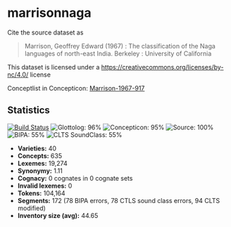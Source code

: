 # marrisonnaga

Cite the source dataset as

> Marrison, Geoffrey Edward (1967) : The classification of the Naga languages of north-east India. Berkeley : University of California

This dataset is licensed under a https://creativecommons.org/licenses/by-nc/4.0/ license

Conceptlist in Concepticon: [Marrison-1967-917](http://concepticon.clld.org/contributions/Marrison-1967-917)

## Statistics


[![Build Status](https://travis-ci.org/lexibank/marrisonnaga.svg?branch=master)](https://travis-ci.org/lexibank/marrisonnaga)
![Glottolog: 96%](https://img.shields.io/badge/Glottolog-96%25-green.svg "Glottolog: 96%")
![Concepticon: 95%](https://img.shields.io/badge/Concepticon-95%25-green.svg "Concepticon: 95%")
![Source: 100%](https://img.shields.io/badge/Source-100%25-brightgreen.svg "Source: 100%")
![BIPA: 55%](https://img.shields.io/badge/BIPA-55%25-red.svg "BIPA: 55%")
![CLTS SoundClass: 55%](https://img.shields.io/badge/CLTS%20SoundClass-55%25-red.svg "CLTS SoundClass: 55%")

- **Varieties:** 40
- **Concepts:** 635
- **Lexemes:** 19,274
- **Synonymy:** 1.11
- **Cognacy:** 0 cognates in 0 cognate sets
- **Invalid lexemes:** 0
- **Tokens:** 104,164
- **Segments:** 172 (78 BIPA errors, 78 CTLS sound class errors, 94 CLTS modified)
- **Inventory size (avg):** 44.65